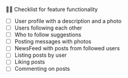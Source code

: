 🧑‍💻 Checklist for feature functionality

-   [ ] User profile with a description and a photo
-   [ ] Users following each other
-   [ ] Who to follow suggestions
-   [ ] Posting messages with photos
-   [ ] NewsFeed with posts from followed users
-   [ ] Listing posts by user
-   [ ] Liking posts
-   [ ] Commenting on posts
